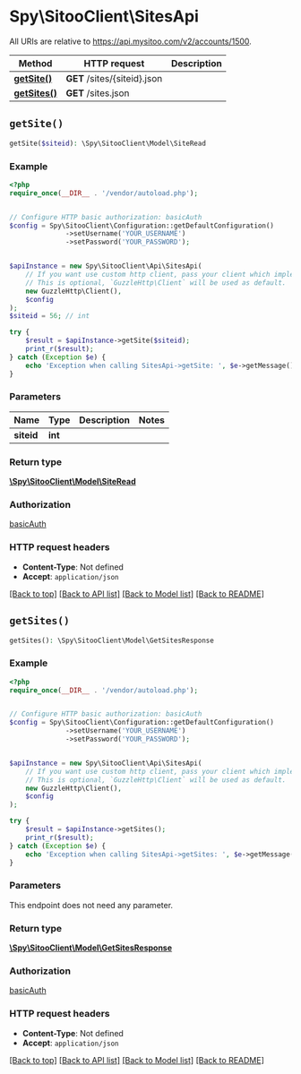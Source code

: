 # Spy\SitooClient\SitesApi

All URIs are relative to https://api.mysitoo.com/v2/accounts/1500.

Method | HTTP request | Description
------------- | ------------- | -------------
[**getSite()**](SitesApi.md#getSite) | **GET** /sites/{siteid}.json | 
[**getSites()**](SitesApi.md#getSites) | **GET** /sites.json | 


## `getSite()`

```php
getSite($siteid): \Spy\SitooClient\Model\SiteRead
```



### Example

```php
<?php
require_once(__DIR__ . '/vendor/autoload.php');


// Configure HTTP basic authorization: basicAuth
$config = Spy\SitooClient\Configuration::getDefaultConfiguration()
              ->setUsername('YOUR_USERNAME')
              ->setPassword('YOUR_PASSWORD');


$apiInstance = new Spy\SitooClient\Api\SitesApi(
    // If you want use custom http client, pass your client which implements `GuzzleHttp\ClientInterface`.
    // This is optional, `GuzzleHttp\Client` will be used as default.
    new GuzzleHttp\Client(),
    $config
);
$siteid = 56; // int

try {
    $result = $apiInstance->getSite($siteid);
    print_r($result);
} catch (Exception $e) {
    echo 'Exception when calling SitesApi->getSite: ', $e->getMessage(), PHP_EOL;
}
```

### Parameters

Name | Type | Description  | Notes
------------- | ------------- | ------------- | -------------
 **siteid** | **int**|  |

### Return type

[**\Spy\SitooClient\Model\SiteRead**](../Model/SiteRead.md)

### Authorization

[basicAuth](../../README.md#basicAuth)

### HTTP request headers

- **Content-Type**: Not defined
- **Accept**: `application/json`

[[Back to top]](#) [[Back to API list]](../../README.md#endpoints)
[[Back to Model list]](../../README.md#models)
[[Back to README]](../../README.md)

## `getSites()`

```php
getSites(): \Spy\SitooClient\Model\GetSitesResponse
```



### Example

```php
<?php
require_once(__DIR__ . '/vendor/autoload.php');


// Configure HTTP basic authorization: basicAuth
$config = Spy\SitooClient\Configuration::getDefaultConfiguration()
              ->setUsername('YOUR_USERNAME')
              ->setPassword('YOUR_PASSWORD');


$apiInstance = new Spy\SitooClient\Api\SitesApi(
    // If you want use custom http client, pass your client which implements `GuzzleHttp\ClientInterface`.
    // This is optional, `GuzzleHttp\Client` will be used as default.
    new GuzzleHttp\Client(),
    $config
);

try {
    $result = $apiInstance->getSites();
    print_r($result);
} catch (Exception $e) {
    echo 'Exception when calling SitesApi->getSites: ', $e->getMessage(), PHP_EOL;
}
```

### Parameters

This endpoint does not need any parameter.

### Return type

[**\Spy\SitooClient\Model\GetSitesResponse**](../Model/GetSitesResponse.md)

### Authorization

[basicAuth](../../README.md#basicAuth)

### HTTP request headers

- **Content-Type**: Not defined
- **Accept**: `application/json`

[[Back to top]](#) [[Back to API list]](../../README.md#endpoints)
[[Back to Model list]](../../README.md#models)
[[Back to README]](../../README.md)
